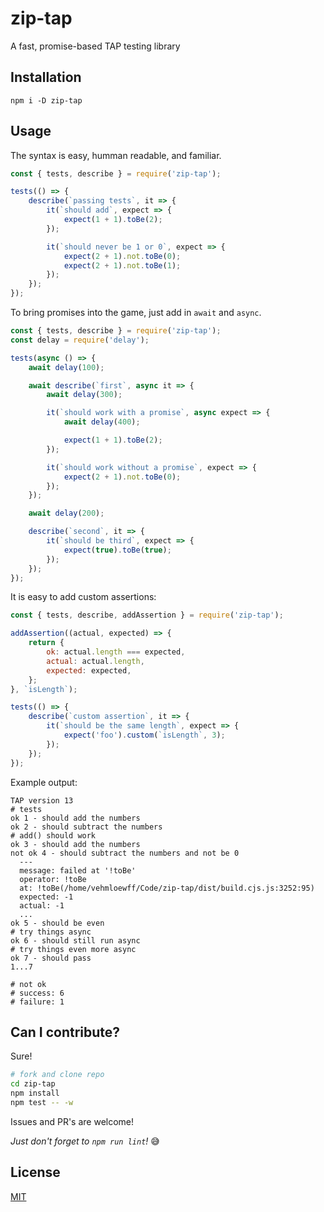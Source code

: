 # zip-tap

A fast, promise-based TAP testing library

## Installation

```ssh
npm i -D zip-tap
```

## Usage

The syntax is easy, humman readable, and familiar.

```js
const { tests, describe } = require('zip-tap');

tests(() => {
	describe(`passing tests`, it => {
		it(`should add`, expect => {
			expect(1 + 1).toBe(2);
		});

		it(`should never be 1 or 0`, expect => {
			expect(2 + 1).not.toBe(0);
			expect(2 + 1).not.toBe(1);
		});
	});
});
```

To bring promises into the game, just add in `await` and `async`.

```js
const { tests, describe } = require('zip-tap');
const delay = require('delay');

tests(async () => {
	await delay(100);

	await describe(`first`, async it => {
		await delay(300);

		it(`should work with a promise`, async expect => {
			await delay(400);

			expect(1 + 1).toBe(2);
		});

		it(`should work without a promise`, expect => {
			expect(2 + 1).not.toBe(0);
		});
	});

	await delay(200);

	describe(`second`, it => {
		it(`should be third`, expect => {
			expect(true).toBe(true);
		});
	});
});
```

It is easy to add custom assertions:

```js
const { tests, describe, addAssertion } = require('zip-tap');

addAssertion((actual, expected) => {
	return {
		ok: actual.length === expected,
		actual: actual.length,
		expected: expected,
	};
}, `isLength`);

tests(() => {
	describe(`custom assertion`, it => {
		it(`should be the same length`, expect => {
			expect('foo').custom(`isLength`, 3);
		});
	});
});
```

Example output:

```
TAP version 13
# tests
ok 1 - should add the numbers
ok 2 - should subtract the numbers
# add() should work
ok 3 - should add the numbers
not ok 4 - should subtract the numbers and not be 0
  ---
  message: failed at '!toBe'
  operator: !toBe
  at: !toBe(/home/vehmloewff/Code/zip-tap/dist/build.cjs.js:3252:95)
  expected: -1
  actual: -1
  ...
ok 5 - should be even
# try things async
ok 6 - should still run async
# try things even more async
ok 7 - should pass
1...7

# not ok
# success: 6
# failure: 1
```

## Can I contribute?

Sure!

```sh
# fork and clone repo
cd zip-tap
npm install
npm test -- -w
```

Issues and PR's are welcome!

_Just don't forget to `npm run lint`!_ :sweat_smile:

## License

[MIT]()
